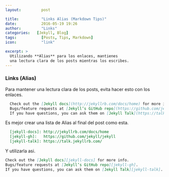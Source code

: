 ```yaml
---
layout: 	    post

title: 		    "Links Alias (Markdown Tips)"
date: 		    2016-05-19 19:26
author: 	    "Links"
categories:   [Jekyll, Blog]
tags: 		    [Posts, Tips, Markdown]
icon: 		    "link"

excerpt: >
  Utilizando **Alias** para los enlaces, mantienes
  una lectura clara de los posts mientras los escribes.
---
```


### Links (Alias)

Para mantener una lectura clara de los posts, evita hacer esto
con los enlaces.

``` markdown
  Check out the [Jekyll docs](http://jekyllrb.com/docs/home) for more info.
  Bugs/feature requests at [Jekyll’s GitHub repo](https://github.com/jekyll/jekyll).
  If you have questions, you can ask them on [Jekyll Talk](https://talk.jekyllrb.com/).
```

Es mejor crear una lista de Alias al final del post como esta.

``` markdown
  [jekyll-docs]: http://jekyllrb.com/docs/home
  [jekyll-gh]:   https://github.com/jekyll/jekyll
  [jekyll-talk]: https://talk.jekyllrb.com/
```

Y utilizarla asi.

``` markdown
Check out the [Jekyll docs][jekyll-docs] for more info.
Bugs/feature requests at [Jekyll’s GitHub repo][jekyll-gh].
If you have questions, you can ask them on [Jekyll Talk][jekyll-talk].
```

[jekyll-docs]: http://jekyllrb.com/docs/home
[jekyll-gh]:   https://github.com/jekyll/jekyll
[jekyll-talk]: https://talk.jekyllrb.com/
